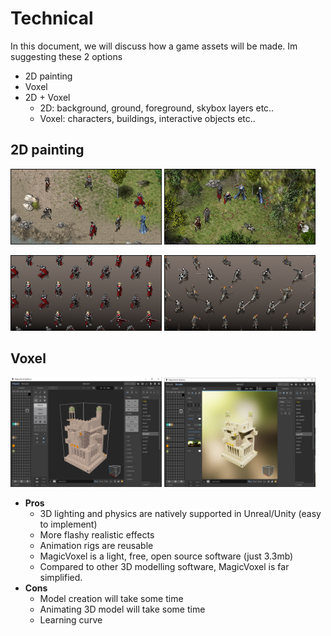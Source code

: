 # Technical
In this document, we will discuss how a game assets will be made.
Im suggesting these 2 options
* 2D painting
* Voxel
* 2D + Voxel
  * 2D: background, ground, foreground, skybox layers etc..
  * Voxel: characters, buildings, interactive objects etc..

## 2D painting

<img src="images/tech/painting1.png" width="48%"> <img src="images/tech/painting2.png" width="48%">


<img src="images/tech/painting3.png" width="48%"> <img src="images/tech/painting4.png" width="48%">

## Voxel

<img src="images/tech/magic_voxel1.png" width="48%"> <img src="images/tech/magic_voxel2.png" width="48%">

* **Pros**
  * 3D lighting and physics are natively supported in Unreal/Unity (easy to implement)
  * More flashy realistic effects
  * Animation rigs are reusable
  * MagicVoxel is a light, free, open source software (just 3.3mb)
  * Compared to other 3D modelling software, MagicVoxel is far simplified. 
* **Cons**
  * Model creation will take some time
  * Animating 3D model will take some time
  * Learning curve
